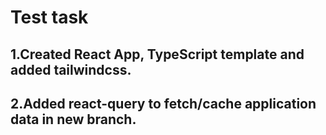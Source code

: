 # Test task
## 1.Created React App, TypeScript template and added tailwindcss.
## 2.Added react-query to fetch/cache application data in new branch.